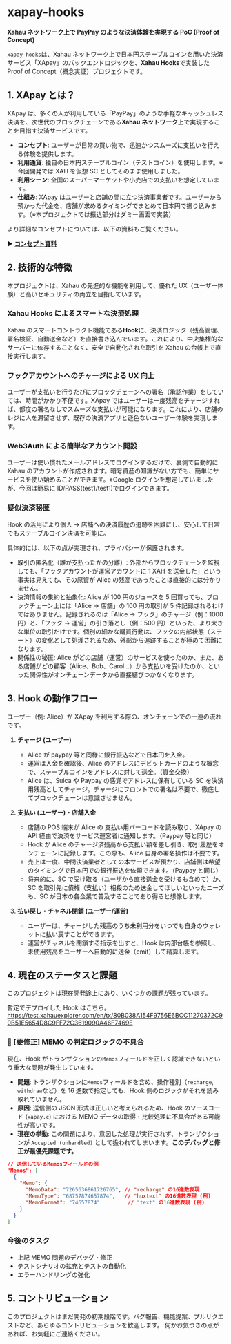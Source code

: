 # xapay-hooks

**Xahau ネットワーク上で PayPay のような決済体験を実現する PoC (Proof of Concept)**

`xapay-hooks`は、Xahau ネットワーク上で日本円ステーブルコインを用いた決済サービス「XApay」のバックエンドロジックを、**Xahau Hooks**で実装した Proof of Concept（概念実証）プロジェクトです。

## 1. XApay とは？

XApay は、多くの人が利用している「PayPay」のような手軽なキャッシュレス決済を、次世代のブロックチェーンである**Xahau ネットワーク**上で実現することを目指す決済サービスです。

- **コンセプト**: ユーザーが日常の買い物で、迅速かつスムーズに支払いを行える体験を提供します。
- **利用通貨**: 独自の日本円ステーブルコイン（テストコイン）を使用します。※今回開発では XAH を仮想 SC としてそのまま使用しました。
- **利用シーン**: 全国のスーパーマーケットや小売店での支払いを想定しています。
- **仕組み**: XApay はユーザーと店舗の間に立つ決済事業者です。ユーザーから預かった代金を、店舗が求めるタイミングでまとめて日本円で振り込みます。（※本プロジェクトでは振込部分はダミー画面で実装）

より詳細なコンセプトについては、以下の資料もご覧ください。

▶ **[コンセプト資料](https://www.canva.com/design/DAGqbpw0TtQ/7_sqrkE8oNG9mV0a_6EBpA/edit?utm_content=DAGqbpw0TtQ&utm_campaign=designshare&utm_medium=link2&utm_source=sharebutton)**

## 2. 技術的な特徴

本プロジェクトは、Xahau の先進的な機能を利用して、優れた UX（ユーザー体験）と高いセキュリティの両立を目指しています。

### Xahau Hooks によるスマートな決済処理

Xahau のスマートコントラクト機能である**Hook**に、決済ロジック（残高管理、署名検証、自動送金など）を直接書き込んでいます。これにより、中央集権的なサーバーに依存することなく、安全で自動化された取引を Xahau の台帳上で直接実行します。

### フックアカウントへのチャージによる UX 向上

ユーザーが支払いを行うたびにブロックチェーンへの署名（承認作業）をしていては、時間がかかり不便です。XApay ではユーザーは一度残高をチャージすれば、都度の署名なしでスムーズな支払いが可能になります。これにより、店舗のレジに人を滞留させず、既存の決済アプリと遜色ないユーザー体験を実現します。

### Web3Auth による簡単なアカウント開設

ユーザーは使い慣れたメールアドレスでログインするだけで、裏側で自動的に Xahau のアカウントが作成されます。暗号資産の知識がない方でも、簡単にサービスを使い始めることができます。※Google ログインを想定していましたが、今回は簡易に ID/PASS(test1/test1)でログインできます。

### 疑似決済秘匿

Hook の活用により個人 → 店舗への決済履歴の追跡を困難にし、安心して日常でもステーブルコイン決済を可能に。

具体的には、以下の点が実現され、プライバシーが保護されます。

- 取引の匿名化（誰が支払ったかの分離）: 外部からブロックチェーンを監視しても、「フックアカウントが運営アカウントに 1 XAH を送金した」という事実は見えても、その原資が Alice の残高であったことは直接的には分かりません。
- 決済情報の集約と抽象化: Alice が 100 円のジュースを 5 回買っても、ブロックチェーン上には「Alice → 店舗」の 100 円の取引が 5 件記録されるわけではありません。記録されるのは「Alice → フック」のチャージ（例：1000 円）と、「フック → 運営」の引き落とし（例：500 円）といった、より大きな単位の取引だけです。個別の細かな購買行動は、フックの内部状態（ステート）の変化として処理されるため、外部から追跡することが極めて困難になります。
- 関係性の秘匿: Alice がどの店舗（運営）のサービスを使ったのか、また、ある店舗がどの顧客（Alice、Bob、Carol...）から支払いを受けたのか、といった関係性がオンチェーンデータから直接結びつかなくなります。

## 3. Hook の動作フロー

ユーザー（例: Alice）が XApay を利用する際の、オンチェーンでの一連の流れです。

1. **チャージ (ユーザー)**

   - Alice が paypay 等と同様に銀行振込などで日本円を入金。
   - 運営は入金を確認後、Alice のアドレスにデビットカードのような概念で、ステーブルコインをアドレスに対して送金。（資金交換）
   - Alice は、Suica や Paypay の感覚でアドレスに保有している SC を決済用残高としてチャージ。チャージにフロントでの署名は不要で、徹底してブロックチェーンは意識させません。

2. **支払い (ユーザー)・店舗入金**

   - 店舗の POS 端末が Alice の 支払い用バーコードを読み取り、XApay の API 経由で決済をサービス運営者に通知します。（Paypay 等と同じ）
   - Hook が Alice のチャージ済残高から支払い額を差し引き、取引履歴をオンチェーンに記録します。この際も、Alice 自身の署名操作は不要です。
   - 売上は一度、中間決済業者としての本サービスが預かり、店舗側は希望のタイミングで日本円での銀行振込を依頼できます。（Paypay と同じ）
   - 将来的に、SC で受け取る（ユーザから直接送金を受けるも含めて）か、SC を取引先に債権（支払い）相殺のため送金してほしいといったニーズも、SC が日本の各企業で普及することであり得ると想像します。

3. **払い戻し・チャネル閉鎖 (ユーザー/運営)**
   - ユーザーは、チャージした残高のうち未利用分をいつでも自身のウォレットに払い戻すことができます。
   - 運営がチャネルを閉鎖する指示を出すと、Hook は内部台帳を参照し、未使用残高をユーザーへ自動的に送金（emit）して精算します。

## 4. 現在のステータスと課題

このプロジェクトは現在開発途上にあり、いくつかの課題が残っています。

暫定でデプロイした Hook はこちら。
https://test.xahauexplorer.com/en/tx/80B038A154F9756E6BCC11270372C90B51E5654D8C9FF72C3619090A46F7469E

### 🚨 [要修正] MEMO の判定ロジックの不具合

現在、Hook がトランザクションの`Memos`フィールドを正しく認識できないという重大な問題が発生しています。

- **問題**: トランザクションに`Memos`フィールドを含め、操作種別（`recharge`, `withdraw`など）を 16 進数で指定しても、Hook 側のロジックがそれを読み取れていません。
- **原因**: 送信側の JSON 形式は正しいと考えられるため、Hook のソースコード (`xapay.c`) における MEMO データの取得・比較処理に不具合がある可能性が高いです。
- **現在の挙動**: この問題により、意図した処理が実行されず、トランザクションが `Accepted (unhandled)` として扱われてしまいます。**このデバッグと修正が最優先課題です。**

```json
// 送信しているMemosフィールドの例
"Memos": [
  {
    "Memo": {
      "MemoData": "7265636861726765", // "recharge" の16進数表現
      "MemoType": "68757874657874",   // "huxtext" の16進数表現 (例)
      "MemoFormat": "74657874"         // "text" の16進数表現 (例)
    }
  }
]
```

### 今後のタスク

- 上記 MEMO 問題のデバッグ・修正
- テストシナリオの拡充とテストの自動化
- エラーハンドリングの強化

## 5. コントリビューション

このプロジェクトはまだ開発の初期段階です。バグ報告、機能提案、プルリクエストなど、あらゆるコントリビューションを歓迎します。
何かお気づきの点があれば、お気軽にご連絡ください。
